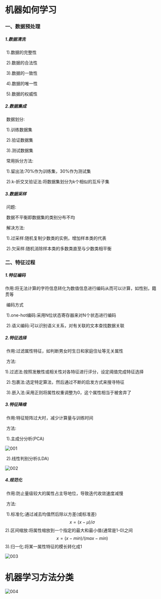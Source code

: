 # 机器如何学习

### 一、数据预处理

##### 1.数据清洗

​		1).数据的完整性

​		2).数据的合法性

​		3).数据的一致性

​		4).数据的唯一性

​		5).数据的权威性

##### 2.数据集成

​	数据划分:

​		1).训练数据集

​		2).验证数据集

​		3).测试数据集

​	常用拆分方法:

​		1).留出法:70%作为训练集，30%作为测试集

​		2).k-折交叉验证法:将数据集划分为k个相似的互斥子集

##### 3.数据采样

​	问题:

​		数据不平衡即数据集的类别分布不均		

​	解决方法:

​		1).过采样:随机复制少数类的实例，增加样本类的代表

​		2).欠采样:随机消除样本类的多数类直至与少数类相平衡

### 二、特征过程

##### 1.特征编码

​	作用:将无法计算的字符信息转化为数值信息进行编码从而可以计算，如性别，籍贯等

​	编码方式

​		1).one-hot编码:采用N位状态寄存器来对N个状态进行编码

​		2).语义编码:可以识别语义关系，对有关联的文本查找数据关联

##### 2.特征选择

​	作用:过滤属性特征，如判断男女时生日和家庭住址等无关属性

​	方法:

​		1).过滤法:按照发散性或相关性对各特征进行评分，设定阈值完成特征选择

​		2).包裹法:选定特定算法，然后通过不断的启发方式来搜寻特征

​		3).嵌入法:采用正则将属性权重调整为0，这个属性相当于被舍弃了

##### 3.特征降维

​	作用:特征矩阵过大时，减少计算量与训练时间

​	方法:

​		1).主成分分析(PCA)

![001](D:\Machine_Learning\2-数据处理与特征工程\001.png)

​		2).线性判别分析(LDA)

![002](D:\Machine_Learning\2-数据处理与特征工程\002.png)

##### 4.规范化

​	作用:防止量级较大的属性占主导地位，导致迭代收敛速度减慢

​	方法:

​		1).标准化:通过减去均值然后除以方差(或标准差)
$$
x = (x-\mu)/\sigma
$$
​		2).区间缩放:将属性缩放到一个指定的最大和最小值(通常是1-0)之间
$$
x = (x-min)/(max-min)
$$
​		3).归一化:将某一属性特征的模长转化成1

![003](D:\Machine_Learning\2-数据处理与特征工程\003.png)

# 机器学习方法分类

![004](D:\Machine_Learning\2-数据处理与特征工程\004.png)
